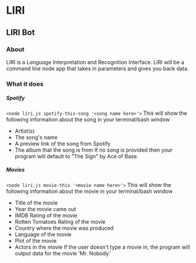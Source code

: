 # LIRI
## LIRI Bot

### About
LIRI is a *Language* Interpretation and Recognition Interface. LIRI will be a command line node app that takes in parameters and gives you back data.

### What it does

##### Spotify
`<node liri.js spotify-this-song '<song name here>'>`
This will show the following information about the song in your terminal/bash window
* Artist(s)
* The song's name
* A preview link of the song from Spotify
* The album that the song is from
If no song is provided then your program will default to "The Sign" by Ace of Base.

##### Movies
`<node liri.js movie-this '<movie name here>'>`
This will show the following information about the movie in your terminal/bash window
* Title of the movie
* Year the movie came out
* IMDB Rating of the movie
* Rotten Tomatoes Rating of the movie
* Country where the movie was produced
* Language of the movie
* Plot of the movie
* Actors in the movie
If the user doesn't type a movie in, the program will output data for the movie 'Mr. Nobody.'